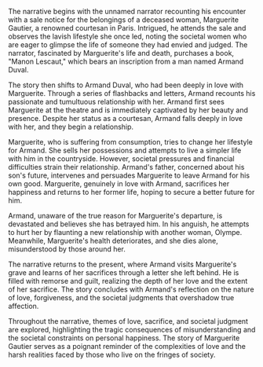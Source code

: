 The narrative begins with the unnamed narrator recounting his encounter with a sale notice for the belongings of a deceased woman, Marguerite Gautier, a renowned courtesan in Paris. Intrigued, he attends the sale and observes the lavish lifestyle she once led, noting the societal women who are eager to glimpse the life of someone they had envied and judged. The narrator, fascinated by Marguerite's life and death, purchases a book, "Manon Lescaut," which bears an inscription from a man named Armand Duval.

The story then shifts to Armand Duval, who had been deeply in love with Marguerite. Through a series of flashbacks and letters, Armand recounts his passionate and tumultuous relationship with her. Armand first sees Marguerite at the theatre and is immediately captivated by her beauty and presence. Despite her status as a courtesan, Armand falls deeply in love with her, and they begin a relationship.

Marguerite, who is suffering from consumption, tries to change her lifestyle for Armand. She sells her possessions and attempts to live a simpler life with him in the countryside. However, societal pressures and financial difficulties strain their relationship. Armand's father, concerned about his son's future, intervenes and persuades Marguerite to leave Armand for his own good. Marguerite, genuinely in love with Armand, sacrifices her happiness and returns to her former life, hoping to secure a better future for him.

Armand, unaware of the true reason for Marguerite's departure, is devastated and believes she has betrayed him. In his anguish, he attempts to hurt her by flaunting a new relationship with another woman, Olympe. Meanwhile, Marguerite's health deteriorates, and she dies alone, misunderstood by those around her.

The narrative returns to the present, where Armand visits Marguerite's grave and learns of her sacrifices through a letter she left behind. He is filled with remorse and guilt, realizing the depth of her love and the extent of her sacrifice. The story concludes with Armand's reflection on the nature of love, forgiveness, and the societal judgments that overshadow true affection.

Throughout the narrative, themes of love, sacrifice, and societal judgment are explored, highlighting the tragic consequences of misunderstanding and the societal constraints on personal happiness. The story of Marguerite Gautier serves as a poignant reminder of the complexities of love and the harsh realities faced by those who live on the fringes of society.